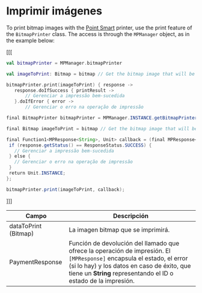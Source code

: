 # Imprimir imágenes

To print bitmap images with the [Point Smart](/developers/es/docs/mp-point/landing) printer, use the print feature of the `BitmapPrinter` class. The access is through the `MPManager` object, as in the example below:

[[[
```kotlin
val bitmapPrinter = MPManager.bitmapPrinter

val imageToPrint: Bitmap = bitmap // Get the bitmap image that will be printed

bitmapPrinter.print(imageToPrint) { response ->
   response.doIfSuccess { printResult ->
       // Gerenciar a impressão bem-sucedida
   }.doIfError { error ->
       // Gerenciar o erro na operação de impressão
```
```java
final BitmapPrinter bitmapPrinter = MPManager.INSTANCE.getBitmapPrinter();

final Bitmap imageToPrint = bitmap // Get the bitmap image that will be printed

final Function1<MPResponse<String>, Unit> callback = (final MPResponse<String> response) -> {
 if (response.getStatus() == ResponseStatus.SUCCESS) {
   // Gerenciar a impressão bem-sucedida
 } else {
   // Gerenciar o erro na operação de impressão
 }
 return Unit.INSTANCE;
};

bitmapPrinter.print(imageToPrint, callback);
```
]]]

|Campo|Descripción|
|---|---|
|dataToPrint (Bitmap)| La imagen bitmap que se imprimirá.|
|PaymentResponse| Función de devolución del llamado que ofrece la operación de impresión. El `[MPResponse]` encapsula el estado, el error (si lo hay) y los datos en caso de éxito, que tiene un **String** representando el ID o estado de la impresión.|